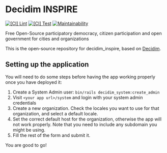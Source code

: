 # Decidim INSPIRE

[![[CI] Lint](https://github.com/Platoniq/decidim-inspire/actions/workflows/lint.yml/badge.svg)](https://github.com/Platoniq/decidim-inspire/actions/workflows/lint.yml)
[![[CI] Test](https://github.com/Platoniq/decidim-inspire/actions/workflows/test.yml/badge.svg)](https://github.com/Platoniq/decidim-inspire/actions/workflows/test.yml)
[![Maintainability](https://api.codeclimate.com/v1/badges/1b64ecc017885bdf5076/maintainability)](https://codeclimate.com/github/Platoniq/decidim-inspire/maintainability)

Free Open-Source participatory democracy, citizen participation and open government for cities and organizations

This is the open-source repository for decidim_inspire, based on [Decidim](https://github.com/decidim/decidim).

## Setting up the application

You will need to do some steps before having the app working properly once you have deployed it:

1. Create a System Admin user: `bin/rails decidim_system:create_admin`
2. Visit `<your app url>/system` and login with your system admin credentials
3. Create a new organization. Check the locales you want to use for that organization, and select a default locale.
4. Set the correct default host for the organization, otherwise the app will not work properly. Note that you need to include any subdomain you might be using.
5. Fill the rest of the form and submit it.

You are good to go!
